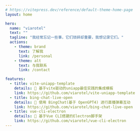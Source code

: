```yaml
---
# https://vitepress.dev/reference/default-theme-home-page
layout: home

hero:
  name: "viarotel"
  text: ""
  tagline: "我经常忘记一些事，它们琐碎却重要，我想记录它们。"
  actions:
    - theme: brand
      text: 了解我
      link: /personal
    - theme: alt
      text: 与我联系
      link: /contact

features:
  - title: vite-uniapp-template
    details: 🚀 基于vite驱动的uniapp最佳实践的集成模板
    link: https://github.com/viarotel/vite-uniapp-template
  - title: bing-chat-live-open
    details: 🚀 使用 BingChat(基于 OpenGPT4) 进行直播弹幕互动
    link: https://github.com/viarotel/bing-chat-live-open
  - title: vue-cli-electron
    details: 🚀 基于Vue CLI搭建的Electron脚手架
    link: https://github.com/viarotel/vue-cli-electron
---
```

